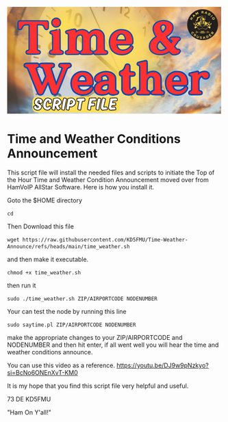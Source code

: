 ![HRC Logo](https://github.com/KD5FMU/Time-Weather-Announce/blob/main/TimeWeather2.png)

# Time and Weather Conditions Announcement
This script file will install the needed files and scripts to initiate the Top of the Hour Time and Weather Condition Announcement moved over from HamVoIP AllStar Software. Here is how you install it.



Goto the $HOME directory
```
cd
```

Then Download this file
```
wget https://raw.githubusercontent.com/KD5FMU/Time-Weather-Announce/refs/heads/main/time_weather.sh
```
and then make it executable.

```
chmod +x time_weather.sh
```

then run it
```
sudo ./time_weather.sh ZIP/AIRPORTCODE NODENUMBER
```

Your can test the node by running this line

```
sudo saytime.pl ZIP/AIRPORTCODE NODENUMBER
```

make the appropriate changes to your ZIP/AIRPORTCODE and NODENUMBER and then hit enter, if all went well you will hear the time and weather conditions announce.

You can use this video as a reference.
https://youtu.be/DJ9w9pNzkyo?si=BcNo6ONEnXvT-KM0

It is my hope that you find this script file very helpful and useful.

73 DE KD5FMU

"Ham On Y'all!"


